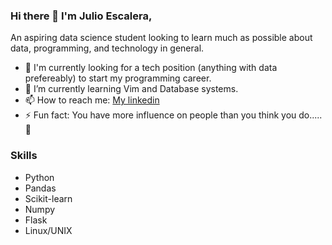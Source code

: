 ### Hi there 👋 I'm Julio Escalera,

An aspiring data science student looking to learn much as possible about data, programming, and technology in general.


- 🔭 I'm currently looking for a tech position (anything with data prefereably) to start my programming career.
- 🌱 I’m currently learning Vim and Database systems.
- 📫 How to reach me: [My linkedin](https://www.linkedin.com/in/julio-escalera/)
- ⚡ Fun fact: You have more influence on people than you think you do..... 🤫

### Skills
- Python
- Pandas
- Scikit-learn
- Numpy
- Flask
- Linux/UNIX

